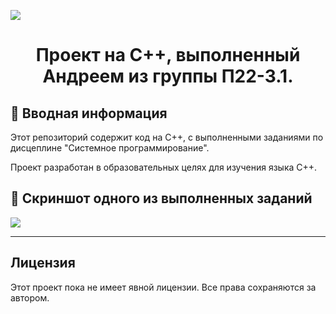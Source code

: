 ![](https://media1.tenor.com/m/1A-4LwitxxgAAAAd/love-it.gif)

# <center> Проект на C++, выполненный Андреем из группы П22-3.1.  </center>

## 📌 Вводная информация

Этот репозиторий содержит код на C++, с выполненными заданиями по дисцеплине "Системное программирование". 

Проект разработан в образовательных целях для изучения языка С++.

## 📸 Скриншот одного из выполненных заданий

![](https://github.com/poat385/cpp/scr/pr_1.png)

-----

## Лицензия

Этот проект пока не имеет явной лицензии. Все права сохраняются за автором.  

